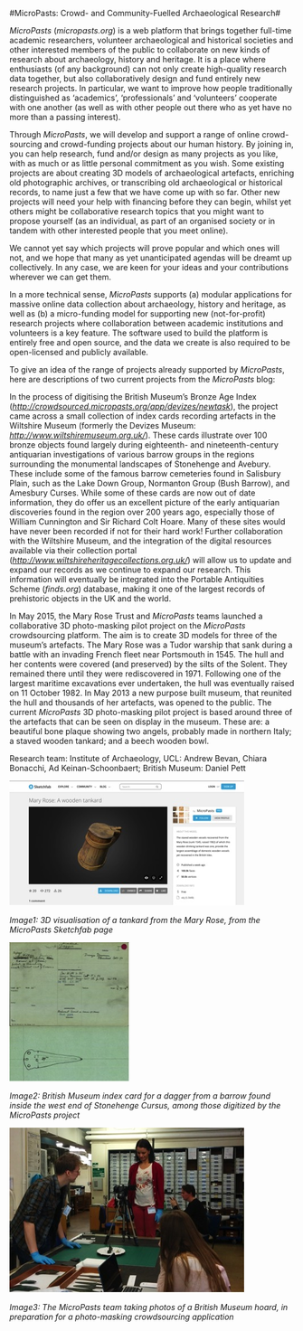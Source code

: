 #MicroPasts: Crowd- and Community-Fuelled Archaeological Research#

_MicroPasts_ (_micropasts.org_) is a web platform that brings together full-time academic researchers, volunteer archaeological and historical societies and other interested members of the public to collaborate on new kinds of research about archaeology, history and heritage. It is a place where enthusiasts (of any background) can not only create high-quality research data together, but also collaboratively design and fund entirely new research projects. In particular, we want to improve how people traditionally distinguished as ‘academics’, ‘professionals’ and ‘volunteers’ cooperate with one another (as well as with other people out there who as yet have no more than a passing interest).

Through _MicroPasts_, we will develop and support a range of online crowd-sourcing and crowd-funding projects about our human history. By joining in, you can help research, fund and/or design as many projects as you like, with as much or as little personal commitment as you wish. Some existing projects are about creating 3D models of archaeological artefacts, enriching old photographic archives, or transcribing old archaeological or historical records, to name just a few that we have come up with so far. Other new projects will need your help with financing before they can begin, whilst yet others might be collaborative research topics that you might want to propose yourself (as an individual, as part of an organised society or in tandem with other interested people that you meet online). 

We cannot yet say which projects will prove popular and which ones will not, and we hope that many as yet unanticipated agendas will be dreamt up collectively. In any case, we are keen for your ideas and your contributions wherever we can get them.

In a more technical sense, _MicroPasts_ supports (a) modular applications for massive online data collection about archaeology, history and heritage, as well as (b) a micro-funding model for supporting new (not-for-profit) research projects where collaboration between academic institutions and volunteers is a key feature. The software used to build the platform is entirely free and open source, and the data we create is also required to be open-licensed and publicly available.

To give an idea of the range of projects already supported by _MicroPasts_, here are descriptions of two current projects from the _MicroPasts_ blog:

In the process of digitising the British Museum’s Bronze Age Index (*http://crowdsourced.micropasts.org/app/devizes/newtask*), the project came across a small collection of index cards recording artefacts in the Wiltshire Museum (formerly the Devizes Museum: *http://www.wiltshiremuseum.org.uk/*). These cards illustrate over 100 bronze objects found largely during eighteenth- and nineteenth-century antiquarian investigations of various barrow groups in the regions surrounding the monumental landscapes of Stonehenge and Avebury. These include some of the famous barrow cemeteries found in Salisbury Plain, such as the Lake Down Group, Normanton Group (Bush Barrow), and Amesbury Curses. While some of these cards are now out of date information, they do offer us an excellent picture of the early antiquarian discoveries found in the region over 200 years ago, especially those of William Cunnington and Sir Richard Colt Hoare.  Many of these sites would have never been recorded if not for their hard work! Further collaboration with the Wiltshire Museum, and the integration of the digital resources available via their collection portal (*http://www.wiltshireheritagecollections.org.uk/*) will allow us to update and expand our records as we continue to expand our research. This information will eventually be integrated into the Portable Antiquities Scheme (*finds.org*) database, making it one of the largest records of prehistoric objects in the UK and the world.

In May 2015, the Mary Rose Trust and _MicroPasts_ teams launched a collaborative 3D photo-masking pilot project on the _MicroPasts_ crowdsourcing platform. The aim is to create 3D models for three of the museum’s artefacts. The Mary Rose was a Tudor warship that sank during a battle with an invading French fleet near Portsmouth in 1545. The hull and her contents were covered (and preserved) by the silts of the Solent. They remained there until they were rediscovered in 1971. Following one of the largest maritime excavations ever undertaken, the hull was eventually raised on 11 October 1982. In May 2013 a new purpose built museum, that reunited the hull and thousands of her artefacts, was opened to the public. The current _MicroPasts_ 3D photo-masking pilot project is based around three of the artefacts that can be seen on display in the museum. These are: a beautiful bone plaque showing two angels, probably made in northern Italy; a staved wooden tankard; and a beech wooden bowl. 

Research team: Institute of Archaeology, UCL: Andrew Bevan, Chiara Bonacchi, Ad Keinan-Schoonbaert; British Museum: Daniel Pett

![Image1: 3D visualisation of a tankard from the Mary Rose, from the MicroPasts Sketchfab page](Images/20a.jpg)

_Image1: 3D visualisation of a tankard from the Mary Rose, from the MicroPasts Sketchfab page_

![Image2: British Museum index card for a dagger from a barrow found inside the west end of Stonehenge Cursus, among those digitized by the MicroPasts project](Images/20b.jpg)

_Image2: British Museum index card for a dagger from a barrow found inside the west end of Stonehenge Cursus, among those digitized by the MicroPasts project_

![Image3: The MicroPasts team taking photos of a British Museum hoard, in preparation for a photo-masking crowdsourcing application](Images/20c.jpg)

_Image3: The MicroPasts team taking photos of a British Museum hoard, in preparation for a photo-masking crowdsourcing application_
